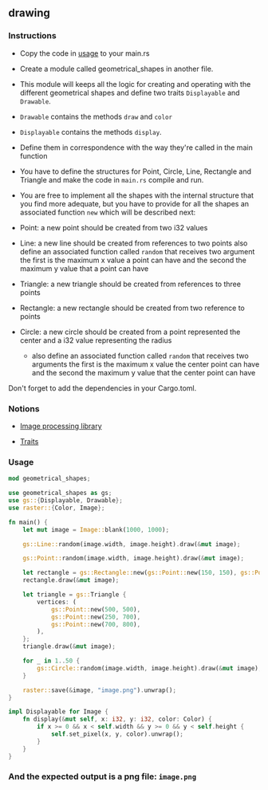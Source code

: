 ## drawing

### Instructions

- Copy the code in [usage](#usage) to your main.rs

- Create a module called geometrical_shapes in another file.

- This module will keeps all the logic for creating and operating with the different geometrical shapes and define two traits `Displayable` and `Drawable`.

- `Drawable` contains the methods `draw` and `color`

- `Displayable` contains the methods `display`.

- Define them in correspondence with the way they're called in the main function

- You have to define the structures for Point, Circle, Line, Rectangle and Triangle and make the code in `main.rs` compile and run.

- You are free to implement all the shapes with the internal structure that you find more adequate, but you have to provide for all the shapes an associated function `new` which will be described next:

- Point: a new point should be created from two i32 values
- Line: a new line should be created from references to two points also define an associated function called `random` that receives two argument the first is the maximum x value a point can have and the
second the maximum y value that a point can have
- Triangle: a new triangle should be created from references to three points
- Rectangle: a new rectangle should be created from two reference to points
- Circle: a new circle should be created from a point represented the center and a i32 value representing the radius
   - also define an associated function called `random` that receives two arguments the first is the maximum x value the center point can have and the second the maximum y value that the center point can have

Don't forget to add the dependencies in your Cargo.toml.

### Notions

- [Image processing library](https://docs.rs/raster/0.2.0/raster/)

- [Traits](https://doc.rust-lang.org/stable/book/ch10-02-traits.html)

### Usage

```rust
mod geometrical_shapes;

use geometrical_shapes as gs;
use gs::{Displayable, Drawable};
use raster::{Color, Image};

fn main() {
    let mut image = Image::blank(1000, 1000);

    gs::Line::random(image.width, image.height).draw(&mut image);

    gs::Point::random(image.width, image.height).draw(&mut image);

    let rectangle = gs::Rectangle::new(gs::Point::new(150, 150), gs::Point::new(50, 50));
    rectangle.draw(&mut image);

    let triangle = gs::Triangle {
        vertices: (
            gs::Point::new(500, 500),
            gs::Point::new(250, 700),
            gs::Point::new(700, 800),
        ),
    };
    triangle.draw(&mut image);

    for _ in 1..50 {
        gs::Circle::random(image.width, image.height).draw(&mut image);
    }

    raster::save(&image, "image.png").unwrap();
}

impl Displayable for Image {
    fn display(&mut self, x: i32, y: i32, color: Color) {
        if x >= 0 && x < self.width && y >= 0 && y < self.height {
            self.set_pixel(x, y, color).unwrap();
        }
    }
}
```

### And the expected output is a png file: `image.png`
